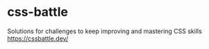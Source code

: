 # css-battle
Solutions for challenges to keep improving and mastering CSS skills
https://cssbattle.dev/
